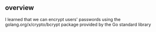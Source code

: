 ## overview

I learned that we can encrypt users' passwords using the golang.org/x/crypto/bcrypt package provided by the Go standard library